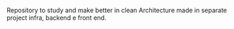 Repository to study and make better in clean Architecture made in separate project infra, backend e front end.
